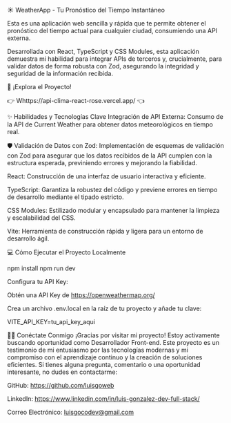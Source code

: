 ☀️ WeatherApp - Tu Pronóstico del Tiempo Instantáneo

Esta es una aplicación web sencilla y rápida que te permite obtener el pronóstico del tiempo actual para cualquier ciudad, consumiendo una API externa.

Desarrollada con React, TypeScript y CSS Modules, esta aplicación demuestra mi habilidad para integrar APIs de terceros y, crucialmente, para validar datos de forma robusta con Zod, asegurando la integridad y seguridad de la información recibida.

🚀 ¡Explora el Proyecto!

👉 Whttps://api-clima-react-rose.vercel.app/ 👈

✨ Habilidades y Tecnologías Clave
Integración de API Externa: Consumo de la API de Current Weather para obtener datos meteorológicos en tiempo real.

🛡️ Validación de Datos con Zod: Implementación de esquemas de validación con Zod para asegurar que los datos recibidos de la API cumplen con la estructura esperada, previniendo errores y mejorando la fiabilidad.

React: Construcción de una interfaz de usuario interactiva y eficiente.

TypeScript: Garantiza la robustez del código y previene errores en tiempo de desarrollo mediante el tipado estricto.

CSS Modules: Estilizado modular y encapsulado para mantener la limpieza y escalabilidad del CSS.

Vite: Herramienta de construcción rápida y ligera para un entorno de desarrollo ágil.

💻 Cómo Ejecutar el Proyecto Localmente

npm install
npm run dev

Configura tu API Key:

Obtén una API Key de https://openweathermap.org/

Crea un archivo .env.local en la raíz de tu proyecto y añade tu clave:

VITE_API_KEY=tu_api_key_aqui

🧑‍💻 Conéctate Conmigo ¡Gracias por visitar mi proyecto! Estoy activamente buscando oportunidad como Desarrollador Front-end. Este proyecto es un testimonio de mi entusiasmo por las tecnologías modernas y mi compromiso con el aprendizaje continuo y la creación de soluciones eficientes. Si tienes alguna pregunta, comentario o una oportunidad interesante, no dudes en contactarme:

GitHub: https://github.com/luisgoweb

LinkedIn: https://www.linkedin.com/in/luis-gonzalez-dev-full-stack/

Correo Electrónico: luisgocodev@gmail.com
